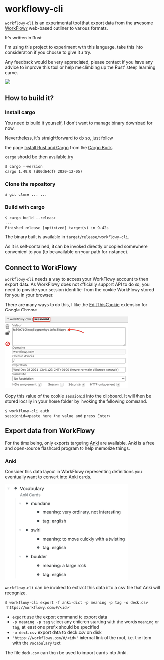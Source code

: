 workflowy-cli
==============

`workflowy-cli` is an experimental tool that export data from the awesome [WorkFlowy](https://workflowy.com) web-based
outliner to various formats.

It's written in Rust.

I'm using this project to experiment with this language, take this into consideration if you choose to give it a try.

Any feedback would be very appreciated, please contact if you have any advice to improve this tool or help me climbing
up the Rust' steep learning curve.

![](.doc/demo.gif?raw=true)

## How to build it?

### Install cargo

You need to build it yourself, I don't want to manage binary download for now.

Nevertheless, it's straightforward to do so, just follow

the page [Install Rust and Cargo](https://doc.rust-lang.org/cargo/getting-started/installation.html) from
the [Cargo Book](https://doc.rust-lang.org/cargo).

`cargo` should be then available.try

    $ cargo --version
    cargo 1.49.0 (d00d64df9 2020-12-05)

### Clone the repository

    $ git clone ... ...

### Build with cargo

    $ cargo build --release
    ...
    Finished release [optimized] target(s) in 9.42s

The binary built is available in `target/release/workflowy-cli`.

As it is self-contained, it can be invoked directly or copied somewhere convenient to you (to be available on your path
for instance).

## Connect to WorkFlowy

`workflowy-cli` needs a way to access your WorkFlowy account to then export data. As WorkFlowy does not officially
support API to do so, you need to provide your session identifier from the cookie WorkFlowy stored for you in your
browser.

There are many ways to do this, I like
the [EditThisCookie](https://chrome.google.com/webstore/detail/editthiscookie/fngmhnnpilhplaeedifhccceomclgfbg)
extension for Google Chrome.

![](.doc/sessionid.png#1?raw=true)

Copy this value of the cookie `sessionid` into the clipboard. It will then be stored locally in your home folder by
invoking the following command.

    $ workflowy-cli auth
    sessionid=<paste here the value and press Enter>

## Export data from WorkFlowy

For the time being, only exports targeting [Anki](https://apps.ankiweb.net) are available. Anki is a free and
open-source flashcard program to help memorize things.

### Anki

Consider this data layout in WorkFlowy representing definitions you eventually want to convert into Anki cards.

![](.doc/vocabulary.png#1?raw=true)

`workflowy-cli` can be invoked to extract this data into a csv file that Anki will recognize.

    $ workflowy-cli export -f anki-dict -p meaning -p tag -o deck.csv 'https://workflowy.com/#/<id>'

- `export` use the export command to export data
- `-p meaning -p tag` select any children starting with the words `meaning` or `tag`, at least one prefix should be
  specified
- `-o deck.csv` export data to deck.csv on disk
- `'https://workflowy.com/#/<id>'` internal link of the root, i.e. the item with the `Vocabulary` text

The file `deck.csv` can then be used to import cards into Anki.
